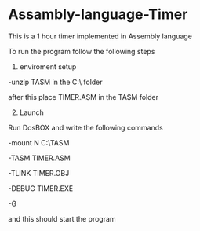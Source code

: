 # Assambly-language-Timer
This is a 1 hour timer implemented in Assembly language 

To run the program follow the following steps

1) enviroment setup

-unzip TASM in the C:\  folder

after this place TIMER.ASM in the TASM folder

2) Launch

Run DosBOX and write the following commands

-mount N C:\TASM

-TASM TIMER.ASM

-TLINK TIMER.OBJ

-DEBUG TIMER.EXE

-G

and this should start the program
